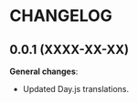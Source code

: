 CHANGELOG
=========


0.0.1 (XXXX-XX-XX)
------------------

**General changes**:

* Updated Day.js translations.


